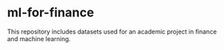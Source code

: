 # ml-for-finance

This repository includes datasets used for an academic project in finance and machine learning.
